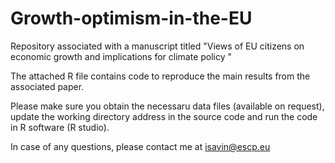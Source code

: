 # Growth-optimism-in-the-EU
Repository associated with a manuscript titled "Views of EU citizens on economic growth and implications for climate policy "

The attached R file contains code to reproduce the main results from the associated paper.

Please make sure you obtain the necessaru data files (available on request), update the working directory address in the source code and run the code in R software (R studio).

In case of any questions, please contact me at isavin@escp.eu
